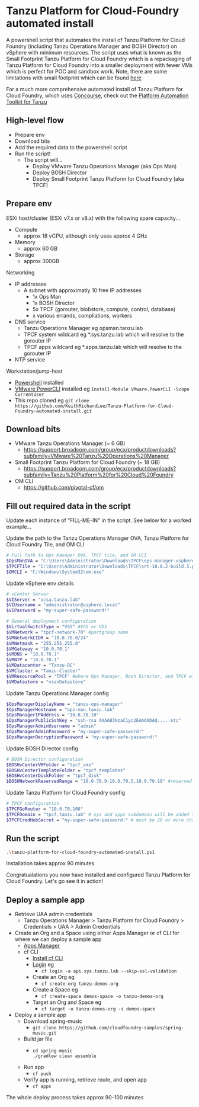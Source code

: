 # Tanzu Platform for Cloud-Foundry automated install

A powershell script that automates the install of Tanzu Platform for Cloud Foundry (including Tanzu Operations Manager and BOSH Director) on vSphere with minimum resources. The script uses what is known as the Small Footprint Tanzu Platform for Cloud Foundry which is a repackaging of Tanzu Platform for Cloud Foundry into a smaller deployment with fewer VMs which is perfect for POC and sandbox work. Note, there are some limitations with small footprint which can be found [here](https://techdocs.broadcom.com/us/en/vmware-tanzu/platform/tanzu-platform-for-cloud-foundry/10-0/tpcf/toc-tas-install-index.html#limits)

For a much more comprehensive automated install of Tanzu Platform for Cloud Foundry, which uses [Concourse](https://concourse-ci.org/), check out the [Platform Automation Toolkit for Tanzu](https://techdocs.broadcom.com/us/en/vmware-tanzu/platform/platform-automation-toolkit-for-tanzu/5-2/vmware-automation-toolkit/docs-index.html)

## High-level flow
- Prepare env
- Download bits
- Add the required data to the powershell script
- Run the script!
  - The script will...
    - Deploy VMware Tanzu Operations Manager (aka Ops Man)
    - Deploy BOSH Director 
    - Deploy Small Footprint Tanzu Platform for Cloud Foundry (aka TPCF)

## Prepare env
ESXi host/cluster (ESXi v7.x or v8.x) with the following spare capacity...
- Compute
  - approx 18 vCPU, although only uses approx 4 GHz
- Memory
  - approx 60 GB
- Storage
  - approx 300GB

Networking
- IP addresses
  - A subnet with approximatly 10 free IP addresses
    - 1x Ops Man
    - 1x BOSH Director
    - 5x TPCF (gorouter, blobstore, compute, control, database)
    - x various errands, compliations, workers
- DNS service
  - Tanzu Operations Manager eg opsman.tanzu.lab
  - TPCF system wildcard eg *.sys.tanzu.lab which will resolve to the gorouter IP
  - TPCF apps wildcard eg *.apps.tanzu.lab which will resolve to the gorouter IP
- NTP service

Workstation/jump-host
- [Powershell](https://learn.microsoft.com/en-us/powershell/scripting/install/installing-powershell-on-windows) installed
- [VMware PowerCLI](https://techdocs.broadcom.com/us/en/vmware-cis/vcf/power-cli/latest/powercli/installing-vmware-vsphere-powercli/install-powercli.html) installed eg `Install-Module VMware.PowerCLI -Scope CurrentUser`
- This repo cloned eg `git clone https://github.com/KeithRichardLee/Tanzu-Platform-for-Cloud-Foundry-automated-install.git`

## Download bits
- VMware Tanzu Operations Manager (~ 6 GB)
	- https://support.broadcom.com/group/ecx/productdownloads?subfamily=VMware%20Tanzu%20Operations%20Manager 
- Small Footprint Tanzu Platform for Cloud Foundry (~ 18 GB)
	- https://support.broadcom.com/group/ecx/productdownloads?subfamily=Tanzu%20Platform%20for%20Cloud%20Foundry
- OM CLI
  - https://github.com/pivotal-cf/om

## Fill out required data in the script
Update each instance of "FILL-ME-IN" in the script. See below for a worked example...

Update the path to the Tanzu Operations Manager OVA, Tanzu Platform for Cloud Foundry Tile, and OM CLI
```bash
# Full Path to Ops Manager OVA, TPCF tile, and OM CLI
$OpsManOVA = "C:\Users\Administrator\Downloads\TPCF\ops-manager-vsphere-3.0.37+LTS-T.ova" 
$TPCFTile = "C:\Users\Administrator\Downloads\TPCF\srt-10.0.2-build.3.pivotal"            
$OMCLI = "C:\Windows\System32\om.exe"
```

Update vSphere env details
```bash
# vCenter Server
$VIServer = "vcsa.tanzu.lab"
$VIUsername = "administrator@vsphere.local"
$VIPassword = "my-super-safe-password!"

# General deployment configuration
$VirtualSwitchType = "VSS" #VSS or VDS
$VMNetwork = "tpcf-network-70" #portgroup name
$VMNetworkCIDR = "10.0.70.0/24"
$VMNetmask = "255.255.255.0"
$VMGateway = "10.0.70.1"
$VMDNS = "10.0.70.1"
$VMNTP = "10.0.70.1"
$VMDatacenter = "Tanzu-DC"
$VMCluster = "Tanzu-Cluster"
$VMResourcePool = "TPCF" #where Ops Manager, Bosh Director, and TPCF will be installed. Create manually.
$VMDatastore = "vsanDatastore"
```

Update Tanzu Operations Manager config
```bash
$OpsManagerDisplayName = "tanzu-ops-manager"
$OpsManagerHostname = "ops-man.tanzu.lab"
$OpsManagerIPAddress = "10.0.70.10"
$OpsManagerPublicSshKey = "ssh-rsa AAAAB3NzaC1yc2EAAAADAQ.....etc"
$OpsManagerAdminUsername = "admin"
$OpsManagerAdminPassword = "my-super-safe-password!"
$OpsManagerDecryptionPassword = "my-super-safe-password!"
```

Update BOSH Director config
```bash
# BOSH Director configuration 
$BOSHvCenterVMFolder = "tpcf_vms"
$BOSHvCenterTemplateFolder = "tpcf_templates"
$BOSHvCenterDiskFolder = "tpcf_disk"
$BOSHNetworkReservedRange = "10.0.70.0-10.0.70.5,10.0.70.10" #reserved IPs, including the Ops Manager IP
```

Update Tanzu Platform for Cloud Foundry config
```bash
# TPCF configuration
$TPCFGoRouter = "10.0.70.100"
$TPCFDomain = "tpcf.tanzu.lab" # sys and apps subdomain will be added to this
$TPCFCredHubSecret = "my-super-safe-password!" # must be 20 or more characters
```

## Run the script
```bash
.\tanzu-platform-for-cloud-foundry-automated-install.ps1
```

Installation takes approx 90 minutes

Congratualations you now have installed and configured Tanzu Platform for Cloud Foundry. Let's go see it in action!


## Deploy a sample app
- Retrieve UAA admin credentials
  - Tanzu Operations Manager > Tanzu Platform for Cloud Foundry > Credentials > UAA > Admin Credentials
- Create an Org and a Space using either Apps Manager or cf CLI for where we can deploy a sample app
  - [Apps Manager ](https://techdocs.broadcom.com/us/en/vmware-tanzu/platform/tanzu-platform-for-cloud-foundry/10-0/tpcf/console-login.html)
  - cf CLI
    - [Install cf CLI](https://techdocs.broadcom.com/us/en/vmware-tanzu/platform/tanzu-platform-for-cloud-foundry/10-0/tpcf/install-go-cli.html)
    - [Login](https://techdocs.broadcom.com/us/en/vmware-tanzu/platform/tanzu-platform-for-cloud-foundry/10-0/tpcf/getting-started.html) eg
      - `cf login -a api.sys.tanzu.lab --skip-ssl-validation`
    - Create an Org eg
      - `cf create-org tanzu-demos-org`
    - Create a Space eg
      - `cf create-space demos-space -o tanzu-demos-org`
    - Target an Org and Space eg
      - `cf target -o tanzu-demos-org -s demos-space`
- Deploy a sample app
  - Download spring-music
    - `git clone https://github.com/cloudfoundry-samples/spring-music.git`
  - Build jar file
    - ```
      cd spring-music
      ./gradlew clean assemble
      ```
  - Run app
    - `cf push`
  - Verify app is running, retrieve route, and open app
    - `cf apps` 


The whole deploy process takes approx 90-100 minutes
